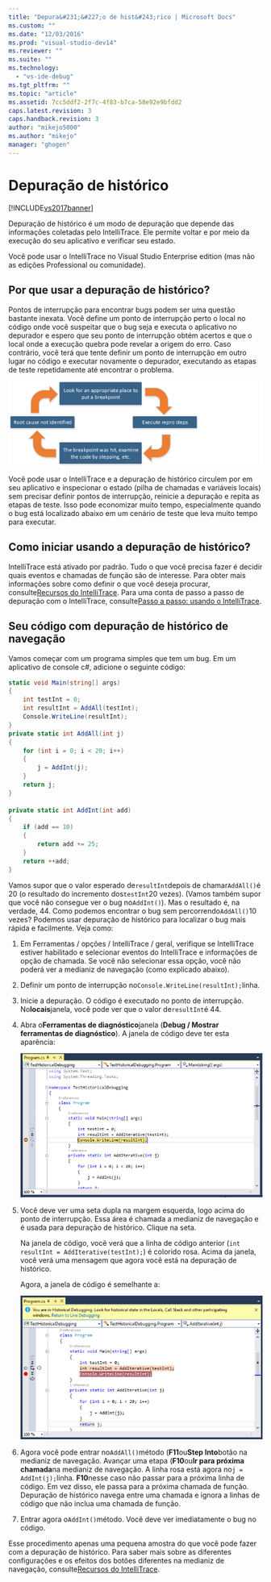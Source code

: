 ```yaml
---
title: "Depura&#231;&#227;o de hist&#243;rico | Microsoft Docs"
ms.custom: ""
ms.date: "12/03/2016"
ms.prod: "visual-studio-dev14"
ms.reviewer: ""
ms.suite: ""
ms.technology: 
  - "vs-ide-debug"
ms.tgt_pltfrm: ""
ms.topic: "article"
ms.assetid: 7cc5ddf2-2f7c-4f83-b7ca-58e92e9bfdd2
caps.latest.revision: 3
caps.handback.revision: 3
author: "mikejo5000"
ms.author: "mikejo"
manager: "ghogen"
---
```

# Depura&#231;&#227;o de hist&#243;rico
[!INCLUDE[vs2017banner](../code-quality/includes/vs2017banner.md)]

Depuração de histórico é um modo de depuração que depende das informações coletadas pelo IntelliTrace.  Ele permite voltar e por meio da execução do seu aplicativo e verificar seu estado.  
  
 Você pode usar o IntelliTrace no Visual Studio Enterprise edition \(mas não as edições Professional ou comunidade\).  
  
## Por que usar a depuração de histórico?  
 Pontos de interrupção para encontrar bugs podem ser uma questão bastante inexata.  Você define um ponto de interrupção perto o local no código onde você suspeitar que o bug seja e executa o aplicativo no depurador e espero que seu ponto de interrupção obtém acertos e que o local onde a execução quebra pode revelar a origem do erro.  Caso contrário, você terá que tente definir um ponto de interrupção em outro lugar no código e executar novamente o depurador, executando as etapas de teste repetidamente até encontrar o problema.  
  
 ![setting a breakpoint](../debugger/media/breakpointprocesa.png "BreakpointProcesa")  
  
 Você pode usar o IntelliTrace e a depuração de histórico circulem por em seu aplicativo e inspecionar o estado \(pilha de chamadas e variáveis locais\) sem precisar definir pontos de interrupção, reinicie a depuração e repita as etapas de teste.  Isso pode economizar muito tempo, especialmente quando o bug está localizado abaixo em um cenário de teste que leva muito tempo para executar.  
  
## Como iniciar usando a depuração de histórico?  
 IntelliTrace está ativado por padrão.  Tudo o que você precisa fazer é decidir quais eventos e chamadas de função são de interesse.  Para obter mais informações sobre como definir o que você deseja procurar, consulte[Recursos do IntelliTrace](../debugger/intellitrace-features.md).  Para uma conta de passo a passo de depuração com o IntelliTrace, consulte[Passo a passo: usando o IntelliTrace](../debugger/walkthrough-using-intellitrace.md).  
  
## Seu código com depuração de histórico de navegação  
 Vamos começar com um programa simples que tem um bug.  Em um aplicativo de console c\#, adicione o seguinte código:  
  
```c#  
static void Main(string[] args)  
{  
    int testInt = 0;  
    int resultInt = AddAll(testInt);  
    Console.WriteLine(resultInt);  
}  
private static int AddAll(int j)  
{  
    for (int i = 0; i < 20; i++)  
    {  
        j = AddInt(j);  
    }  
    return j;  
}  
  
private static int AddInt(int add)  
{  
    if (add == 10)  
    {  
        return add += 25;  
    }  
    return ++add;  
}  
```  
  
 Vamos supor que o valor esperado de`resultInt`depois de chamar`AddAll()`é 20 \(o resultado do incremento dos`testInt`20 vezes\).  \(Vamos também supor que você não consegue ver o bug no`AddInt()`\). Mas o resultado é, na verdade, 44.  Como podemos encontrar o bug sem percorrendo`AddAll()`10 vezes?  Podemos usar depuração de histórico para localizar o bug mais rápida e facilmente.  Veja como:  
  
1.  Em Ferramentas \/ opções \/ IntelliTrace \/ geral, verifique se IntelliTrace estiver habilitado e selecionar eventos do IntelliTrace e informações de opção de chamada.  Se você não selecionar essa opção, você não poderá ver a medianiz de navegação \(como explicado abaixo\).  
  
2.  Definir um ponto de interrupção no`Console.WriteLine(resultInt);`linha.  
  
3.  Inicie a depuração.  O código é executado no ponto de interrupção.  No**locais**janela, você pode ver que o valor de`resultInt`é 44.  
  
4.  Abra o**Ferramentas de diagnóstico**janela \(**Debug \/ Mostrar ferramentas de diagnóstico**\).  A janela de código deve ter esta aparência:  
  
     ![Code window at the breakpoint](../debugger/media/historicaldebuggingbreakpoint.png "HistoricalDebuggingBreakpoint")  
  
5.  Você deve ver uma seta dupla na margem esquerda, logo acima do ponto de interrupção.  Essa área é chamada a medianiz de navegação e é usada para depuração de histórico.  Clique na seta.  
  
     Na janela de código, você verá que a linha de código anterior \(`int resultInt = AddIterative(testInt);`\) é colorido rosa.  Acima da janela, você verá uma mensagem que agora você está na depuração de histórico.  
  
     Agora, a janela de código é semelhante a:  
  
     ![code window in historical debugging mode](../debugger/media/historicaldebuggingback.png "HistoricalDebuggingBack")  
  
6.  Agora você pode entrar no`AddAll()`método \(**F11**ou**Step Into**botão na medianiz de navegação.  Avançar uma etapa \(**F10**ou**Ir para próxima chamada**na medianiz de navegação.  A linha rosa está agora no`j = AddInt(j);`linha.  **F10**nesse caso não passar para a próxima linha de código.  Em vez disso, ele passa para a próxima chamada de função.  Depuração de histórico navega entre uma chamada e ignora a linhas de código que não inclua uma chamada de função.  
  
7.  Entrar agora o`AddInt()`método.  Você deve ver imediatamente o bug no código.  
  
 Esse procedimento apenas uma pequena amostra do que você pode fazer com a depuração de histórico.  Para saber mais sobre as diferentes configurações e os efeitos dos botões diferentes na medianiz de navegação, consulte[Recursos do IntelliTrace](../debugger/intellitrace-features.md).